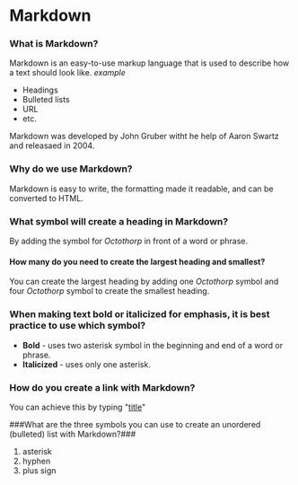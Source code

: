 # Markdown

### What is Markdown? ###
Markdown is an easy-to-use markup language that is used to describe how a text should look like. 
*example*
- Headings
- Bulleted lists
- URL
- etc.

Markdown was developed by John Gruber witht he help of Aaron Swartz and releasaed in 2004.

### Why do we use Markdown? ###
Markdown is easy to write, the formatting made it readable, and can be converted to HTML.

### What symbol will create a heading in Markdown? ###
By adding the symbol for *Octothorp* in front of a word or phrase.
#### How many do you need to create the largest heading and smallest? ####
You can create the largest heading by adding one *Octothorp* symbol and four *Octothorp* symbol to create the smallest heading.

### When making text bold or italicized for emphasis, it is best practice to use which symbol? ###
- **Bold** - uses two asterisk symbol in the beginning and end of a word or phrase.
- **Italicized** - uses only one asterisk.

### How do you create a link with Markdown? ###
You can achieve this by typing "[title](https://www.example.com)"

###What are the three symbols you can use to create an unordered (bulleted) list with Markdown?###
1. asterisk
2. hyphen
3. plus sign


